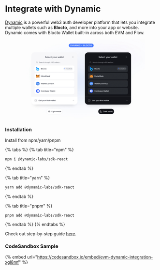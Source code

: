 # Integrate with Dynamic

[Dynamic](https://docs.dynamic.xyz/docs/www.dynamic.xyz) is a powerful web3 auth developer platform that lets you integrate multiple wallets such as **Blocto**, and more into your app or website. Dynamic comes with Blocto Wallet built-in across both EVM and Flow.

<figure><img src="../../../.gitbook/assets/image.png" alt=""><figcaption></figcaption></figure>

### Installation

Install from npm/yarn/pnpm

{% tabs %}
{% tab title="npm" %}
```bash
npm i @dynamic-labs/sdk-react
```
{% endtab %}

{% tab title="yarn" %}
```bash
yarn add @dynamic-labs/sdk-react
```
{% endtab %}

{% tab title="pnpm" %}
```bash
pnpm add @dynamic-labs/sdk-react
```
{% endtab %}
{% endtabs %}

Check out step-by-step guide [here](https://docs.dynamic.xyz/docs/integrating-with-dynamic-blocto).



### CodeSandbox Sample

{% embed url="https://codesandbox.io/embed/evm-dynamic-integration-xgl8mf" %}
